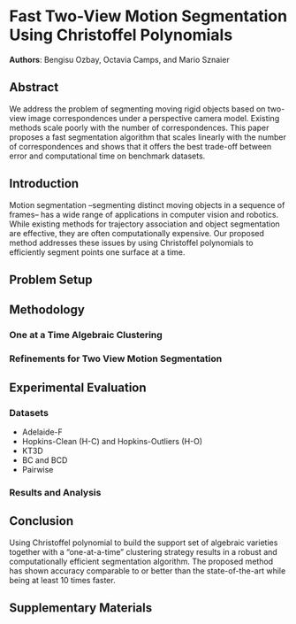 # Fast Two-View Motion Segmentation Using Christoffel Polynomials

**Authors**: Bengisu Ozbay, Octavia Camps, and Mario Sznaier

## Abstract
We address the problem of segmenting moving rigid objects based on two-view image correspondences under a perspective camera model. Existing methods scale poorly with the number of correspondences. This paper proposes a fast segmentation algorithm that scales linearly with the number of correspondences and shows that it offers the best trade-off between error and computational time on benchmark datasets.

## Introduction
Motion segmentation –segmenting distinct moving objects in a sequence of frames– has a wide range of applications in computer vision and robotics. While existing methods for trajectory association and object segmentation are effective, they are often computationally expensive. Our proposed method addresses these issues by using Christoffel polynomials to efficiently segment points one surface at a time.


## Problem Setup


## Methodology
### One at a Time Algebraic Clustering

### Refinements for Two View Motion Segmentation


## Experimental Evaluation
### Datasets
- Adelaide-F
- Hopkins-Clean (H-C) and Hopkins-Outliers (H-O)
- KT3D
- BC and BCD
- Pairwise
### Results and Analysis


## Conclusion
Using Christoffel polynomial to build the support set of algebraic varieties together with a “one-at-a-time” clustering strategy results in a robust and computationally efficient segmentation algorithm. The proposed method has shown accuracy comparable to or better than the state-of-the-art while being at least 10 times faster.


## Supplementary Materials
